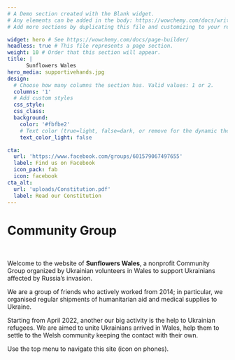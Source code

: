 ```yaml
---
# A Demo section created with the Blank widget.
# Any elements can be added in the body: https://wowchemy.com/docs/writing-markdown-latex/
# Add more sections by duplicating this file and customizing to your requirements.

widget: hero # See https://wowchemy.com/docs/page-builder/
headless: true # This file represents a page section.
weight: 10 # Order that this section will appear.
title: |
      Sunflowers Wales  
hero_media: supportivehands.jpg
design:
  # Choose how many columns the section has. Valid values: 1 or 2.
  columns: '1'
  # Add custom styles
  css_style:
  css_class:
  background:
    color: '#fbfbe2'
    # Text color (true=light, false=dark, or remove for the dynamic theme color).
    text_color_light: false

cta:
  url: 'https://www.facebook.com/groups/601579067497655'
  label: Find us on Facebook
  icon_pack: fab
  icon: facebook
cta_alt:
  url: 'uploads/Constitution.pdf'
  label: Read our Constitution
---
```


# Community Group

<!-- <i class="fa-brands fa-facebook"></i> <a href="https://www.facebook.com/groups/601579067497655" target="_blank">Sunflowers Wales (Соняшники)</a> -->

<br/>

Welcome to the website of **Sunflowers Wales**, a nonprofit Community Group organized by Ukrainian volunteers in Wales to support Ukrainians affected by Russia’s invasion.

We are a group of friends who actively worked from 2014; in particular, we organised regular shipments of humanitarian aid and medical supplies to Ukraine.

Starting from April 2022, another our big activity is the help to Ukrainian refugees.
We are aimed to unite Ukrainians arrived in Wales, help them to settle to the Welsh community keeping the contact with their own. 

<!-- You can find on this site info <a href="/about/">about us</a> and our <a href="/news/">recent shipments and fundraising activities</a>, about <a href="/events/">recent events</a> we organised or participated, about our <a href="/contact/">contacts</a>, and various <a href="/donate/">ways to support</a> Ukrainians suffering from the barbaric aggression.  -->

Use the top menu to navigate this site (icon <i class="fa-solid fa-bars"></i> on phones). 

<!-- {{% cta cta_link="https://www.facebook.com/groups/601579067497655" cta_text="Find us on Facebook" %}}  -->
